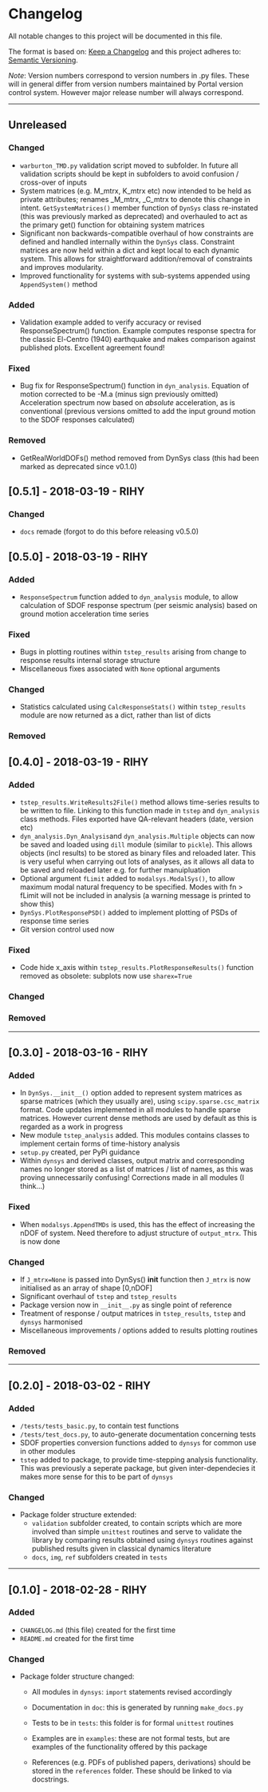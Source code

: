 # Changelog
All notable changes to this project will be documented in this file.

The format is based on: 
[Keep a Changelog](http://keepachangelog.com/en/1.0.0/)
and this project adheres to: 
[Semantic Versioning](http://semver.org/spec/v2.0.0.html).

*Note*: Version numbers correspond to version numbers in .py files. These will 
in general differ from version numbers maintained by Portal version control 
system. However major release number will always correspond.

***

## Unreleased

### Changed
* `warburton_TMD.py` validation script moved to subfolder. In future all validation
  scripts should be kept in subfolders to avoid confusion / cross-over of inputs
* System matrices (e.g. M_mtrx, K_mtrx etc) now intended to be held as private 
  attributes; renames _M_mtrx, _C_mtrx to denote this change in intent. 
  `GetSystemMatrices()` member function of `DynSys` class re-instated (this 
  was previously marked as deprecated) and overhauled to act as the primary 
  get() function for obtaining system matrices
* Significant non backwards-compatible overhaul of how constraints are defined 
  and handled internally within the `DynSys` class. Constraint matrices are 
  now held within a dict and kept local to each dynamic system. This allows for 
  straightforward addition/removal of constraints and improves modularity. 
* Improved functionality for systems with sub-systems appended using 
  `AppendSystem()` method
   

### Added
* Validation example added to verify accuracy or revised ResponseSpectrum()
  function. Example computes response spectra for the classic El-Centro (1940)
  earthquake and makes comparison against published plots. Excellent agreement 
  found!

### Fixed
* Bug fix for ResponseSpectrum() function in `dyn_analysis`. 
  Equation of motion corrected to be -M.a (minus sign previously omitted)
  Acceleration spectrum now based on _absolute_ acceleration, as is conventional
  (previous versions omitted to add the input ground motion to the SDOF responses 
  calculated)
  
### Removed

* GetRealWorldDOFs() method removed from DynSys class (this had been marked as 
  deprecated since v0.1.0)

## [0.5.1] - 2018-03-19 - RIHY

### Changed
* `docs` remade (forgot to do this before releasing v0.5.0)

## [0.5.0] - 2018-03-19 - RIHY

### Added
* `ResponseSpectrum` function added to `dyn_analysis` module, to allow 
  calculation of SDOF response spectrum (per seismic analysis) based on ground 
  motion acceleration time series

### Fixed
* Bugs in plotting routines within `tstep_results` arising from change to 
  response results internal storage structure
* Miscellaneous fixes associated with `None` optional arguments

### Changed
* Statistics calculated using `CalcResponseStats()` within `tstep_results` 
  module are now returned as a dict, rather than list of dicts

### Removed


## [0.4.0] - 2018-03-19 - RIHY

### Added
* `tstep_results.WriteResults2File()` method allows time-series results to 
  be written to file. Linking to this function made in `tstep` and 
  `dyn_analysis` class methods. Files exported have QA-relevant headers (date, 
  version etc)
* `dyn_analysis.Dyn_Analysis`and `dyn_analysis.Multiple` objects can now be 
  saved and loaded using `dill` module (similar to `pickle`). 
  This allows objects (incl results) to be stored as binary files and 
  reloaded later. This is very useful when carrying out lots of analyses, as 
  it allows all data to be saved and reloaded later e.g. for further 
  manuipluation
* Optional argument `fLimit` added to `modalsys.ModalSys()`, to allow maximum 
  modal natural frequency to be specified. Modes with fn > fLimit will not be 
  included in analysis (a warning message is printed to show this)
* `DynSys.PlotResponsePSD()` added to implement plotting of PSDs of response 
  time series
* Git version control used now

### Fixed
* Code hide x_axis within `tstep_results.PlotResponseResults()` function 
  removed as obsolete: subplots now use `sharex=True`

### Changed

### Removed

***
## [0.3.0] - 2018-03-16 - RIHY

### Added
* In `DynSys.__init__()` option added to represent system matrices as sparse 
  matrices (which they usually are), using `scipy.sparse.csc_matrix` format. 
  Code updates implemented in all modules to handle sparse matrices. However 
  current dense methods are used by default as this is regarded as a work in 
  progress
* New module `tstep_analysis` added. This modules contains classes to implement 
  certain forms of time-history analysis
* `setup.py` created, per PyPi guidance
* Within `dynsys` and derived classes, output matrix and corresponding names no 
  longer stored as a list of matrices / list of names, as this was proving 
  unnecessarily confusing! Corrections made in all modules (I think...)

### Fixed
* When `modalsys.AppendTMDs` is used, this has the effect of increasing the 
  nDOF of system. Need therefore to adjust structure of `output_mtrx`. This is 
  now done

### Changed
* If `J_mtrx=None` is passed into DynSys() __init__ function then `J_mtrx` is 
  now initialised as an array of shape [0,nDOF]
* Significant overhaul of `tstep` and `tstep_results`
* Package version now in `__init__.py` as single point of reference
* Treatment of response / output matrices in `tstep_results`, `tstep` and 
  `dynsys` harmonised
* Miscellaneous improvements / options added to results plotting routines

### Removed

***
## [0.2.0] - 2018-03-02 - RIHY

### Added
* `/tests/tests_basic.py`, to contain test functions
* `/tests/test_docs.py`, to auto-generate documentation concerning tests
* SDOF properties conversion functions added to `dynsys` for common use in 
  other modules
* `tstep` added to package, to provide time-stepping analysis functionality. 
  This was previously a seperate package, but given inter-dependecies it makes 
  more sense for this to be part of `dynsys`

### Changed
* Package folder structure extended:
    * `validation` subfolder created, to contain scripts which are more 
    involved than simple `unittest` routines and serve to validate the library 
    by comparing results obtained using `dynsys` routines against published 
    results given in classical dynamics literature
    * `docs`, `img`, `ref` subfolders created in `tests`

***
## [0.1.0] - 2018-02-28 - RIHY

### Added
* `CHANGELOG.md` (this file) created for the first time
* `README.md` created for the first time

### Changed
* Package folder structure changed:

    * All modules in `dynsys`: `import` statements revised accordingly
    
    * Documentation in `doc`: this is generated by running `make_docs.py`
    
    * Tests to be in `tests`: this folder is for formal `unittest` routines
    
    * Examples are in `examples`: these are not formal tests, but are examples 
      of the functionality offered by this package
      
    * References (e.g. PDFs of published papers, derivations) should be stored 
      in the `references` folder. These should be linked to via docstrings.